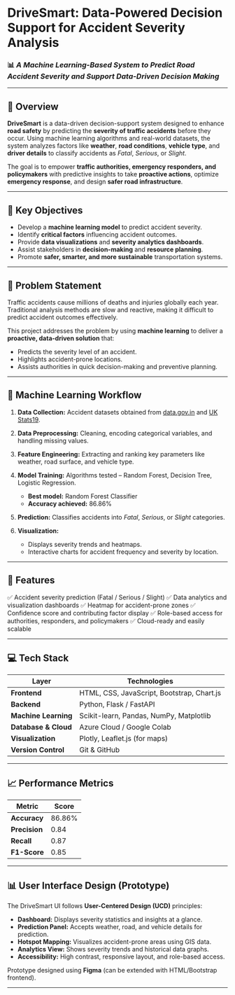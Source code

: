 # **DriveSmart: Data-Powered Decision Support for Accident Severity Analysis**

### 📊 *A Machine Learning-Based System to Predict Road Accident Severity and Support Data-Driven Decision Making*

---

## 🧠 **Overview**

**DriveSmart** is a data-driven decision-support system designed to enhance **road safety** by predicting the **severity of traffic accidents** before they occur.
Using machine learning algorithms and real-world datasets, the system analyzes factors like **weather**, **road conditions**, **vehicle type**, and **driver details** to classify accidents as *Fatal*, *Serious*, or *Slight*.

The goal is to empower **traffic authorities, emergency responders, and policymakers** with predictive insights to take **proactive actions**, optimize **emergency response**, and design **safer road infrastructure**.

---

## 🎯 **Key Objectives**

* Develop a **machine learning model** to predict accident severity.
* Identify **critical factors** influencing accident outcomes.
* Provide **data visualizations** and **severity analytics dashboards**.
* Assist stakeholders in **decision-making** and **resource planning**.
* Promote **safer, smarter, and more sustainable** transportation systems.

---

## 🧩 **Problem Statement**

Traffic accidents cause millions of deaths and injuries globally each year. Traditional analysis methods are slow and reactive, making it difficult to predict accident outcomes effectively.

This project addresses the problem by using **machine learning** to deliver a **proactive, data-driven solution** that:

* Predicts the severity level of an accident.
* Highlights accident-prone locations.
* Assists authorities in quick decision-making and preventive planning.

---


## 🧮 **Machine Learning Workflow**

1. **Data Collection:**
   Accident datasets obtained from [data.gov.in](https://data.gov.in) and [UK Stats19](https://data.gov.uk/dataset/road-accidents-safety-data).

2. **Data Preprocessing:**
   Cleaning, encoding categorical variables, and handling missing values.

3. **Feature Engineering:**
   Extracting and ranking key parameters like weather, road surface, and vehicle type.

4. **Model Training:**
   Algorithms tested – Random Forest, Decision Tree, Logistic Regression.

   * **Best model:** Random Forest Classifier
   * **Accuracy achieved:** 86.86%

5. **Prediction:**
   Classifies accidents into *Fatal*, *Serious*, or *Slight* categories.

6. **Visualization:**

   * Displays severity trends and heatmaps.
   * Interactive charts for accident frequency and severity by location.

---

## 🧭 **Features**

✅ Accident severity prediction (Fatal / Serious / Slight)
✅ Data analytics and visualization dashboards
✅ Heatmap for accident-prone zones
✅ Confidence score and contributing factor display
✅ Role-based access for authorities, responders, and policymakers
✅ Cloud-ready and easily scalable

---

## 💻 **Tech Stack**

| Layer                | Technologies                               |
| -------------------- | ------------------------------------------ |
| **Frontend**         | HTML, CSS, JavaScript, Bootstrap, Chart.js |
| **Backend**          | Python, Flask / FastAPI                    |
| **Machine Learning** | Scikit-learn, Pandas, NumPy, Matplotlib    |
| **Database & Cloud** | Azure Cloud / Google Colab                 |
| **Visualization**    | Plotly, Leaflet.js (for maps)              |
| **Version Control**  | Git & GitHub                               |

---

## 📈 **Performance Metrics**

| Metric        | Score  |
| ------------- | ------ |
| **Accuracy**  | 86.86% |
| **Precision** | 0.84   |
| **Recall**    | 0.87   |
| **F1-Score**  | 0.85   |

---

## 📊 **User Interface Design (Prototype)**

The DriveSmart UI follows **User-Centered Design (UCD)** principles:

* **Dashboard:** Displays severity statistics and insights at a glance.
* **Prediction Panel:** Accepts weather, road, and vehicle details for prediction.
* **Hotspot Mapping:** Visualizes accident-prone areas using GIS data.
* **Analytics View:** Shows severity trends and historical data graphs.
* **Accessibility:** High contrast, responsive layout, and role-based access.

Prototype designed using **Figma** (can be extended with HTML/Bootstrap frontend).

---
